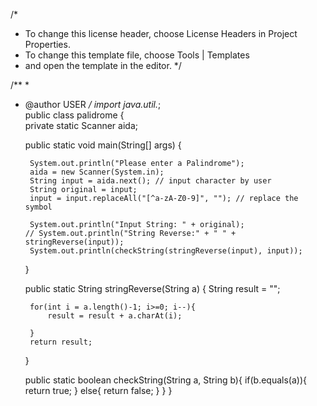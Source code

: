 /*
 * To change this license header, choose License Headers in Project Properties.
 * To change this template file, choose Tools | Templates
 * and open the template in the editor.
 */

/**
 *
 * @author USER
 */
import java.util.*;   
public class palidrome {  
    private static Scanner aida;

    public static void main(String[] args) {

        System.out.println("Please enter a Palindrome");
        aida = new Scanner(System.in);
        String input = aida.next(); // input character by user
        String original = input;
        input = input.replaceAll("[^a-zA-Z0-9]", ""); // replace the symbol

        System.out.println("Input String: " + original);
       // System.out.println("String Reverse:" + " " + stringReverse(input));
        System.out.println(checkString(stringReverse(input), input));
    }

    public static String stringReverse(String a) {
        String result = "";

        for(int i = a.length()-1; i>=0; i--){
            result = result + a.charAt(i);
             
        }
        return result;
       
    }

    public static boolean checkString(String a, String b){
        if(b.equals(a)){
            return true;
        }
        else{
        return false;
        }
    }
}